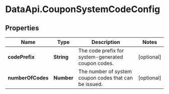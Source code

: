 # DataApi.CouponSystemCodeConfig

## Properties
Name | Type | Description | Notes
------------ | ------------- | ------------- | -------------
**codePrefix** | **String** | The code prefix for system-generated coupon codes. | [optional] 
**numberOfCodes** | **Number** | The number of system coupon codes that can be issued. | [optional] 
